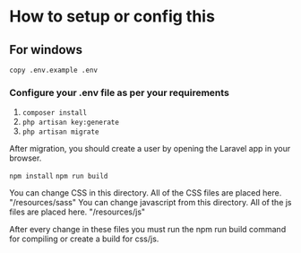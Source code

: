 # How to setup or config this

## For windows

`copy .env.example .env`

### Configure your .env file as per your requirements

1. `composer install`
2. `php artisan key:generate`
3. `php artisan migrate`

After migration, you should create a user by opening the Laravel app in your browser.

`npm install`
`npm run build`

You can change CSS in this directory. All of the CSS files are placed here. "/resources/sass" You can change javascript from this directory. All of the js files are placed here. "/resources/js"

After every change in these files you must run the npm run build command for compiling or create a build for css/js.
